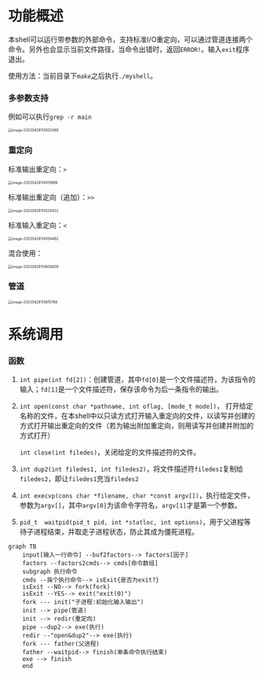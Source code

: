 # 功能概述

本shell可以运行带参数的外部命令，支持标准I/O重定向，可以通过管道连接两个命令。另外也会显示当前文件路径，当命令出错时，返回`ERROR!`。输入`exit`程序退出。

使用方法：当前目录下`make`之后执行`./myshell`。

### 多参数支持

例如可以执行`grep -r main`

<img src="https://mdpics4lgw.oss-cn-beijing.aliyuncs.com/aliyun/202304281145580.png" alt="image-20230428114502489" style="zoom:50%;" />

### 重定向

标准输出重定向：`>`

<img src="https://mdpics4lgw.oss-cn-beijing.aliyuncs.com/aliyun/202304281145051.png" alt="image-20230428114515999" style="zoom:50%;" />

标准输出重定向（追加）：`>>`

<img src="https://mdpics4lgw.oss-cn-beijing.aliyuncs.com/aliyun/202304281145458.png" alt="image-20230428114528422" style="zoom:50%;" />

标准输入重定向：`<`

<img src="https://mdpics4lgw.oss-cn-beijing.aliyuncs.com/aliyun/202304281145532.png" alt="image-20230428114554482" style="zoom:50%;" />

混合使用：

<img src="https://mdpics4lgw.oss-cn-beijing.aliyuncs.com/aliyun/202304281146867.png" alt="image-20230428114605809" style="zoom:50%;" />

### 管道

<img src="https://mdpics4lgw.oss-cn-beijing.aliyuncs.com/aliyun/202304281146831.png" alt="image-20230428114615788" style="zoom:50%;" />

# 系统调用

### 函数

1. `int pipe(int fd[2])`：创建管道，其中`fd[0]`是一个文件描述符，为该指令的输入；`fd[1]`是一个文件描述符，保存该命令为后一条指令的输出。

2. `int open(const char *pathname, int oflag, [mode_t mode])`， 打开给定名称的文件，在本shell中以只读方式打开输入重定向的文件，以读写并创建的方式打开输出重定向的文件（若为输出附加重定向，则用读写并创建并附加的方式打开）

   `int close(int filedes)`，关闭给定的文件描述符的文件。

3. `int dup2(int filedes1, int filedes2)`，将文件描述符`filedes1`复制给`filedes2`，即让`filedes1`充当`filedes2`

4. `int execvp(cons char *filename, char *const argv[])`，执行给定文件，参数为`argv[]`，其中`argv[0]`为该命令字符名，`argv[1]`才是第一个参数。

5. `pid_t  waitpid(pid_t pid, int *statloc, int options)`，用于父进程等待子进程结束，并取走子进程状态，防止其成为僵死进程。

```mermaid
graph TB
	input[输入一行命令] --buf2factors--> factors[因子] 
	factors --factors2cmds--> cmds[命令数组] 
	subgraph 执行命令
	cmds --挨个执行命令--> isExit{是否为exit?}
	isExit --NO--> fork(fork)
	isExit --YES--> exit("exit(0)")
	fork --- init("子进程:初始化输入输出")
    init --> pipe(管道)
    init --> redir(重定向)
    pipe --dup2--> exe(执行)
    redir --"open&dup2"--> exe(执行)
    fork --- father(父进程)
    father --waitpid--> finish(单条命令执行结束)
    exe --> finish
	end
	
```

